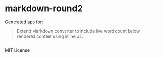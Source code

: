 # markdown-round2

Generated app for:

> Extend Markdown converter to include live word count below rendered content using inline JS.

---
MIT License